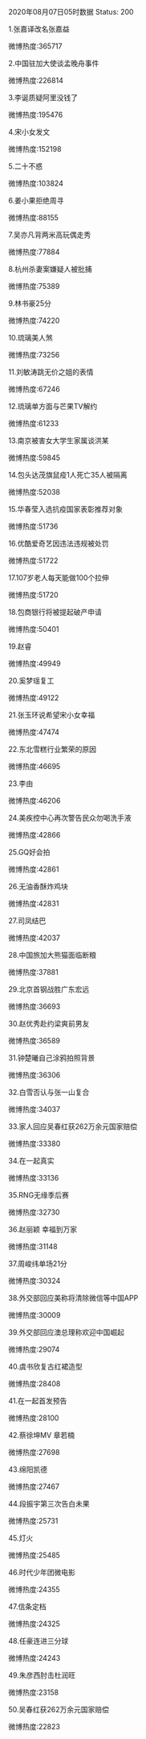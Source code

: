 2020年08月07日05时数据
Status: 200

1.张嘉译改名张嘉益

微博热度:365717

2.中国驻加大使谈孟晚舟事件

微博热度:226814

3.李诞质疑阿里没钱了

微博热度:195476

4.宋小女发文

微博热度:152198

5.二十不惑

微博热度:103824

6.姜小果拒绝周寻

微博热度:88155

7.吴亦凡背两米高玩偶走秀

微博热度:77884

8.杭州杀妻案嫌疑人被批捕

微博热度:75389

9.林书豪25分

微博热度:74220

10.琉璃美人煞

微博热度:73256

11.刘敏涛跳无价之姐的表情

微博热度:67246

12.琉璃单方面与芒果TV解约

微博热度:61233

13.南京被害女大学生家属谈洪某

微博热度:59845

14.包头达茂旗鼠疫1人死亡35人被隔离

微博热度:52038

15.华春莹入选抗疫国家表彰推荐对象

微博热度:51736

16.优酷爱奇艺因违法违规被处罚

微博热度:51722

17.107岁老人每天能做100个拉伸

微博热度:51720

18.包商银行将被提起破产申请

微博热度:50401

19.赵睿

微博热度:49949

20.奚梦瑶复工

微博热度:49122

21.张玉环说希望宋小女幸福

微博热度:47474

22.东北雪糕行业繁荣的原因

微博热度:46695

23.李由

微博热度:46206

24.美疾控中心再次警告民众勿喝洗手液

微博热度:42866

25.GQ好会拍

微博热度:42861

26.无油香酥炸鸡块

微博热度:42831

27.司凤结巴

微博热度:42037

28.中国旅加大熊猫面临断粮

微博热度:37881

29.北京首钢战胜广东宏远

微博热度:36693

30.赵优秀赴约梁爽前男友

微博热度:36589

31.钟楚曦自己涂鸦拍照背景

微博热度:36306

32.白雪否认与张一山复合

微博热度:34037

33.家人回应吴春红获262万余元国家赔偿

微博热度:33380

34.在一起真实

微博热度:33136

35.RNG无缘季后赛

微博热度:32730

36.赵丽颖 幸福到万家

微博热度:31148

37.周峻纬单场21分

微博热度:30324

38.外交部回应美称将清除微信等中国APP

微博热度:30009

39.外交部回应澳总理称欢迎中国崛起

微博热度:29074

40.虞书欣复古红裙造型

微博热度:28408

41.在一起首发预告

微博热度:28100

42.蔡徐坤MV 章若楠

微博热度:27698

43.绵阳凯德

微博热度:27467

44.段振宇第三次告白未果

微博热度:25731

45.灯火

微博热度:25485

46.时代少年团微电影

微博热度:24355

47.信条定档

微博热度:24325

48.任豪连进三分球

微博热度:24243

49.朱彦西肘击杜润旺

微博热度:23158

50.吴春红获262万余元国家赔偿

微博热度:22823

